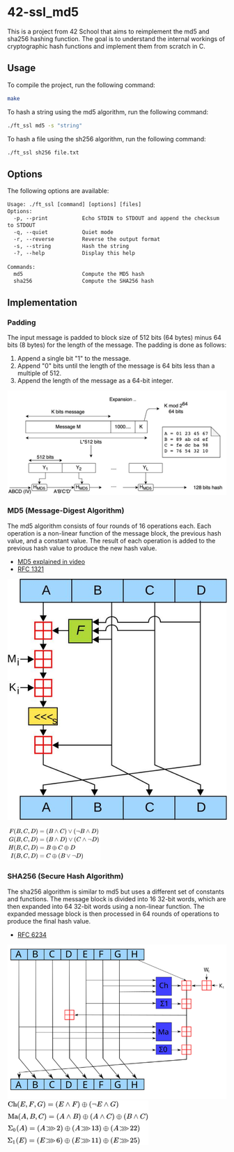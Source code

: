 
# 42-ssl_md5

This is a project from 42 School that aims to reimplement the md5 and sha256 hashing function.
The goal is to understand the internal workings of cryptographic hash functions and implement them from scratch in C.

## Usage

To compile the project, run the following command:

```bash
make
```

To hash a string using the md5 algorithm, run the following command:

```bash
./ft_ssl md5 -s "string"
``` 

To hash a file using the sh256 algorithm, run the following command:

```bash
./ft_ssl sh256 file.txt
```

## Options

The following options are available:

```
Usage: ./ft_ssl [command] [options] [files]
Options:
  -p, --print           Echo STDIN to STDOUT and append the checksum to STDOUT
  -q, --quiet           Quiet mode
  -r, --reverse         Reverse the output format
  -s, --string          Hash the string
  -?, --help            Display this help

Commands:
  md5                   Compute the MD5 hash
  sha256                Compute the SHA256 hash
```

## Implementation

### Padding

The input message is padded to block size of 512 bits (64 bytes) minus 64 bits (8 bytes) for the length of the message. The padding is done as follows:

1. Append a single bit "1" to the message.
2. Append "0" bits until the length of the message is 64 bits less than a multiple of 512.
3. Append the length of the message as a 64-bit integer.

![](doc/block_padding.jpg)

### MD5 (Message-Digest Algorithm)

The md5 algorithm consists of four rounds of 16 operations each. Each operation is a non-linear function of the message block, the previous hash value, and a constant value. The result of each operation is added to the previous hash value to produce the new hash value.

- [MD5 explained in video](https://www.youtube.com/watch?v=5MiMK45gkTY)
- [RFC 1321](doc/rfc1321_md5.pdf)

![](doc/md5_registers.jpg)

![](doc/md5_functions.jpg)

### SHA256 (Secure Hash Algorithm)

The sha256 algorithm is similar to md5 but uses a different set of constants and functions. The message block is divided into 16 32-bit words, which are then expanded into 64 32-bit words using a non-linear function. The expanded message block is then processed in 64 rounds of operations to produce the final hash value.

- [RFC 6234](doc/rfc6234_sha.pdf)

![](doc/sha256_registers.jpg)
![](doc/sha256_functions.jpg)

